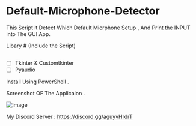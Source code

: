 # Default-Microphone-Detector

This Script it Detect Which Default Micrphone Setup , And Print the INPUT into The GUI App.

Libary # (Include the Script)

## 

- [ ] Tkinter & Customtkinter
- [ ] Pyaudio

Install Using PowerShell .

Screenshot OF The Applicaion .

![image](https://user-images.githubusercontent.com/120814446/219996289-9c08462d-8227-4fd3-b1ee-8420e0bc8014.png)

My Discord Server :  https://discord.gg/aguyvHrdrT


